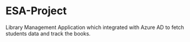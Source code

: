 # ESA-Project

Library Management Application which integrated with Azure AD to fetch students data and track the books.
